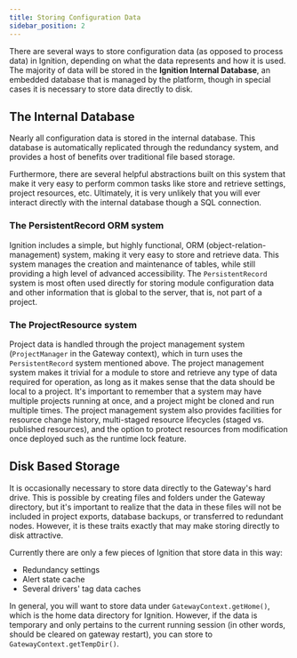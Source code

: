 ```yaml
---
title: Storing Configuration Data
sidebar_position: 2
---
```

There are several ways to store configuration data (as opposed to process data) in Ignition, depending on what the data represents and how it is used. The majority of data will be stored in the **Ignition Internal Database**, an embedded database that is managed by the platform, though in special cases it is necessary to store data directly to disk.

## The Internal Database
Nearly all configuration data is stored in the internal database. This database is automatically replicated through the redundancy system, and provides a host of benefits over traditional file based storage.

Furthermore, there are several helpful abstractions built on this system that make it very easy to perform common tasks like store and retrieve settings, project resources, etc. 
Ultimately, it is very unlikely that you will ever interact directly with the internal database though a SQL connection.

### The PersistentRecord ORM system
Ignition includes a simple, but highly functional, ORM (object-relation-management) system, making it very easy to store and retrieve data. This system manages the creation and maintenance of tables, while still providing a high level of advanced accessibility. The `PersistentRecord` system is most often used directly for storing module configuration data and other information that is global to the server, that is, not part of a project.

### The ProjectResource system
Project data is handled through the project management system (`ProjectManager` in the Gateway context), which in turn uses the `PersistentRecord` system mentioned above. The project management system makes it trivial for a module to store and retrieve any type of data required for operation, as long as it makes sense that the data should be local to a project. It's important to remember that a system may have multiple projects running at once, and a project might be cloned and run multiple times. The project management system also provides facilities for resource change history, multi-staged resource lifecycles (staged vs. published resources), and the option to protect resources from modification once deployed such as the runtime lock feature.


## Disk Based Storage
It is occasionally necessary to store data directly to the Gateway's hard drive. This is possible by creating files and folders under the Gateway directory, but it's important to realize that the data in these files will not be included in project exports, database backups, or transferred to redundant nodes. However, it is these traits exactly that may make storing directly to disk attractive.

Currently there are only a few pieces of Ignition that store data in this way: 
* Redundancy settings
* Alert state cache
* Several drivers' tag data caches


In general, you will want to store data under `GatewayContext.getHome()`, which is the home data directory for Ignition. However, if the data is temporary and only pertains to the current running session (in other words, should be cleared on gateway restart), you can store to `GatewayContext.getTempDir()`.